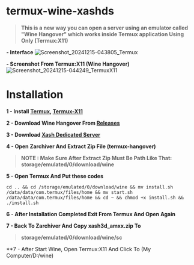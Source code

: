 # termux-wine-xashds

> **This is a new way you can open a server using an emulator called "Wine Hangover" which works inside Termux application Using Only (Termux:X11)**

**- Interface**
![Screenshot_20241215-043805_Termux](https://github.com/user-attachments/assets/b85a9b52-6716-4c06-af4d-fd7ea34e07e1)

**- Screenshot From Termux:X11 (Wine Hangover)**
![Screenshot_20241215-044249_TermuxX11](https://github.com/user-attachments/assets/df591c78-d483-4b8a-be3d-04af61392f99)

# Installation

**1 - Install [Termux](https://f-droid.org/repo/com.termux_1020.apk), [Termux-X11](https://raw.githubusercontent.com/olegos2/mobox/main/components/termux-x11.apk)**

**2 - Download Wine Hangover From [Releases](https://github.com/vx-moha/termux-xash3d/releases/tag/9.5)**

**3 - Download [Xash Dedicated Server](https://github.com/vx-moha/xash3d-amxx/releases/download/v1.0/xash3d_amxx.zip)**

**4 - Open Zarchiver And Extract Zip File (termux-hangover)**
> **NOTE : Make Sure After Extract Zip Must Be Path Like That: storage/emulated/0/download/wine**

**5 - Open Termux And Put these codes**

```
cd .. && cd /storage/emulated/0/download/wine && mv install.sh /data/data/com.termux/files/home && mv start.sh /data/data/com.termux/files/home && cd ~ && chmod +x install.sh && ./install.sh
```
**6 - After Installation Completed Exit From Termux And Open Again**

**7 - Back To Zarchiver And Copy xash3d_amxx.zip To**
> **storage/emulated/0/download/wine/sc**

**7 - After Start Wine, Open Termux:X11 And Click To (My Computer/D:/wine)
